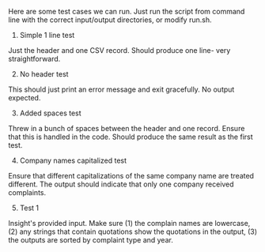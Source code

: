 Here are some test cases we can run. Just run the script from command line with the correct input/output directories, or modify run.sh. 

1. Simple 1 line test

Just the header and one CSV record. Should produce one line- very straightforward. 

2. No header test

This should just print an error message and exit gracefully. No output expected.

3.  Added spaces test

Threw in a bunch of spaces between the header and one record. Ensure that this is handled in the code. Should produce the same result as the first test.

4. Company names capitalized test

Ensure that different capitalizations of the same company name are treated different. The output should indicate that only one company received complaints. 

5. Test 1

Insight's provided input. Make sure (1) the complain names are lowercase, (2) any strings that contain quotations show the quotations in the output, (3) the outputs are sorted by complaint type and year. 
 
